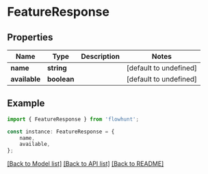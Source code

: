 # FeatureResponse


## Properties

Name | Type | Description | Notes
------------ | ------------- | ------------- | -------------
**name** | **string** |  | [default to undefined]
**available** | **boolean** |  | [default to undefined]

## Example

```typescript
import { FeatureResponse } from 'flowhunt';

const instance: FeatureResponse = {
    name,
    available,
};
```

[[Back to Model list]](../README.md#documentation-for-models) [[Back to API list]](../README.md#documentation-for-api-endpoints) [[Back to README]](../README.md)
